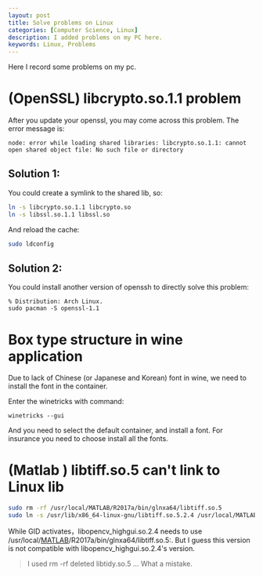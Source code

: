 ```yaml
---
layout: post
title: Solve problems on Linux
categories: [Computer Science, Linux]
description: I added problems on my PC here.
keywords: Linux, Problems
---
```


Here I record some problems on my pc.

# (OpenSSL) libcrypto.so.1.1 problem

After you update your openssl, you may come across this problem. The error message is: 

```
node: error while loading shared libraries: libcrypto.so.1.1: cannot open shared object file: No such file or directory
```

## Solution 1: 
You could create a symlink to the shared lib, so: 
```sh
ln -s libcrypto.so.1.1 libcrypto.so
ln -s libssl.so.1.1 libssl.so
```

And reload the cache: 

```sh
sudo ldconfig
```

## Solution 2: 
You could install another version of openssh to directly solve this problem: 

```
% Distribution: Arch Linux.
sudo pacman -S openssl-1.1
```

# Box type structure in wine application

Due to lack of Chinese (or Japanese and Korean) font in wine, we need to install the font in the container.

Enter the winetricks with command: 

```
winetricks --gui
```

And you need to select the default container, and install a font. For insurance you need to choose install all the fonts.

# (Matlab ) libtiff.so.5 can't link to Linux lib

```sh
sudo rm -rf /usr/local/MATLAB/R2017a/bin/glnxa64/libtiff.so.5
sudo ln -s /usr/lib/x86_64-linux-gnu/libtiff.so.5.2.4 /usr/local/MATLAB/R2017a/bin/glnxa64/libtiff.so.5
```

While GID activates，libopencv_highgui.so.2.4 needs to use /usr/local/[MATLAB](https://so.csdn.net/so/search?q=MATLAB&spm=1001.2101.3001.7020)/R2017a/bin/glnxa64/libtiff.so.5:. But I guess this version is not compatible with libopencv_highgui.so.2.4's version.

> I used rm -rf deleted libtidy.so.5 ... What a mistake. 
